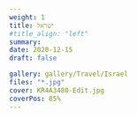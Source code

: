 ```yaml
---
weight: 1
title: ישראל
#title_align: "left"
summary: 
date: 2020-12-15
draft: false

gallery: gallery/Travel/Israel
files: "*.jpg"
cover: KR4A3480-Edit.jpg
coverPos: 85%
---
```

